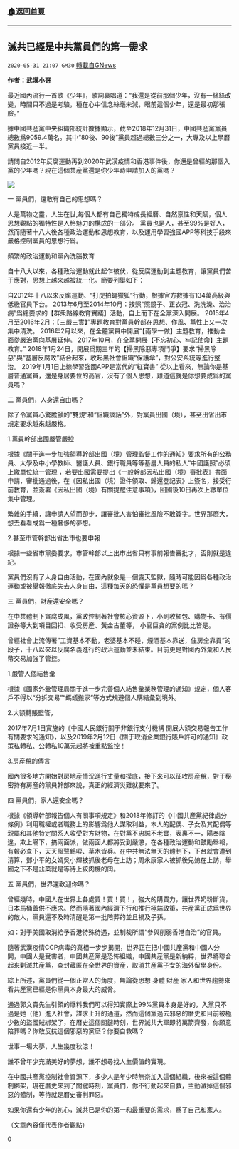 ###  [:house:返回首頁](https://github.com/ourhimalayas/txt)
---

## 滅共已經是中共黨員們的第一需求
`2020-05-31 21:07 GM30` [轉載自GNews](https://gnews.org/zh-hant/219069/)

**作者：武漢小哥**

最近國內流行一首歌《少年》，歌詞裏唱道：“我還是從前那個少年，沒有一絲絲改變，時間只不過是考驗，種在心中信念絲毫未減，眼前這個少年，還是最初那張臉。”

據中國共産黨中央組織部統計數據顯示，截至2018年12月31日，中國共産黨黨員總數爲9059.4萬名。其中“80後、90後”黨員超過總數三分之一，大專及以上學曆黨員接近一半。

請問自2012年反腐運動再到2020年武漢疫情和香港事件後，你還是曾經的那個入黨的少年嗎？現在這個共産黨還是你少年時申請加入的黨嗎？

![](https://s3.amazonaws.com/gnews-media-offload/wp-content/uploads/2020/05/31205932/image0-146-85.jpg)

一 黨員們，還敢有自己的思想嗎？

人是萬物之靈，人生在世,每個人都有自己獨特成長經曆、自然禀性和天賦，個人思想觀點的獨特性是人格魅力的構成的一部分。 黨員也是人，甚至99%是好人，然而隨著十八大後各種政治運動和思想教育，以及運用學習強國APP等科技手段來嚴格控制黨員的思想行爲。

頻繁的政治運動和黨內洗腦教育

自十八大以來，各種政治運動就此起乍彼伏，從反腐運動到主題教育，讓黨員們苦于應對，思想上越來越被統一化。簡要列舉如下：

自2012年十八以來反腐運動、“打虎拍蠅獵狐”行動，根據官方數據有134萬高級與低級官員下台。
2013年6月至2014年10月：按照“照鏡子、正衣冠、洗洗澡、治治病”爲總要求的【群衆路線教育實踐】活動，自上而下在全黨深入開展。
2015年4月至2016年2月：【三嚴三實】”專題教育對黨員幹部在思想、作風、黨性上又一次集中清洗。
2016年2月以來，在全體黨員中開展“【兩學一做】主題教育，推動全面從嚴治黨向基層延伸。
2017年10月，在全黨開展【不忘初心、牢記使命】主題教育。”
2018年1月24日，開展爲期三年的【掃黑除惡專項鬥爭】要求“掃黑除惡”與“基層反腐敗”結合起來，收起黑社會組織“保護傘”，對公安系統等進行整治。
2019年1月1日上線學習強國APP是當代的“紅寶書”
從以上看來，無論你是基層普通黨員，還是身居要位的高官，沒有了個人思想，難道這就是你想要成爲的黨員嗎？

二 黨員們，人身還自由嗎？

除了令黨員心驚膽顫的”雙規“和“組織談話”外，對黨員出國（境），甚至出省出市規定要求越來越嚴格。

1.黨員幹部出國嚴管嚴控

根據《關于進一步加強領導幹部出國（境）管理監督工作的通知》要求所有的公務員、大學及中小學教師、醫護人員、銀行職員等等基層人員的私人“中國護照”必須上繳單位統一管理 ，若要出國需要提出《一般幹部因私出國（境）審批表》書面申請，審批通過後，在《因私出國（境）證件領取、歸還登記表》上簽名，接受行前教育，並簽署《因私出國（境）有關提醒注意事項》，回國後10日再次上繳單位集中管理。

繁雜的手續，讓申請人望而卻步，讓審批人害怕審批風險不敢簽字。世界那麽大，想去看看成爲一種奢侈的夢想。

2.甚至市管幹部出省出市也要申報

根據一些省市黨委要求，市管幹部以上出市出省只有事前報告審批才，否則就是違紀。

黨員們沒有了人身自由活動，在國內就象是一個露天監獄，隨時可能因爲各種政治運動或被舉報徹底失去人身自由，這種每天的恐懼是黨員想要的嗎？

三 黨員們，財産還安全嗎？

在中共體制下貪腐成風，黨政控制著社會核心資源下，小到收紅包、購物卡、有價證券等大到項目回扣、收受房産、黃金古董等， 小官巨貪的案例比比皆是。

曾經社會上流傳著”工資基本不動，老婆基本不碰，煙酒基本靠送，住房全靠貢”的段子，十八以來以反腐名義進行的政治運動並未結束。目前更是對國內外彙和人民幣交易加強了管控。

1.嚴管人個結售彙

根據《國家外彙管理局關于進一步完善個人結售彙業務管理的通知》規定，個人客戶不得以“分拆交易”“螞蟻搬家”等方式規避個人購結彙到境外。

2.大額轉賬監管，

2017年7月1日實施的《中國人民銀行關于非銀行支付機構 開展大額交易報告工作有關要求的通知》，以及2019年2月12日《關于取消企業銀行賬戶許可的通知》政策私轉私、公轉私10萬元起將被重點監控！

3.房産稅的傳言

國內很多地方開始對房地産情況進行丈量和摸底，接下來可以征收房産稅，對于秘密持有房産的黨員幹部來說，真正的經濟災難就要來了。

四 黨員們，家人還安全嗎？

根據《領導幹部報告個人有關事項規定》和2018年修訂的《中國共産黨紀律處分條例》利用職權或者職務上的影響爲他人謀取利益，本人的配偶、子女及其配偶等親屬和其他特定關系人收受對方財物，在對黨不忠誠不老實，表裏不一，陽奉陰違，欺上瞞下，搞兩面派，做兩面人都將受到嚴懲，在各種政治運動和鼓勵舉報，有報必查下，天天風聲鶴唳、草木皆兵。在中共無法無天的體制下，下台就會遭到清算，鄧小平的女婿吳小輝被抓後老母在上訪；周永康家人被抓後兒媳在上訪，舉國之下不是韭菜就是等待上絞肉機的肉。

五 黨員們，世界還歡迎你嗎？

曾經幾時，中國人在世界上各處買！買！買！，強大的購買力，讓世界奶粉斷貨，日本馬桶蓋供不應求。然而隨著國內經濟下行和推行極端政策，共産黨正成爲世界的敵人，黨員還不及時清醒是第一批陪葬的並且禍及子孫。

如：對于美國取消給予香港特殊待遇，並制裁所謂“參與削弱香港自治”的官員。

隨著武漢疫情CCP病毒的真相一步步揭開，世界正在把中國共産黨和中國人分開，中國人是受害者，中國共産黨是恐怖組織，中國共産黨是新納粹，世界將聯合起來剿滅共産黨，查封藏匿在全世界的資産，取消共産黨子女的海外留學身份。

綜上所述，黨員們從一個正常人的角度，無論從思想 身體 財産 家人和世界趨勢來看共産黨已經是你黨員本身最大的威脅。

通過郭文貴先生引領的爆料我們可以得知實際上99%黨員本身是好的，入黨只不過是她（他）進入社會，謀求上升的通道，然而這個黨過去邪惡的曆史和目前被極少數的盜國賊綁架了，在曆史這個關鍵時刻，世界滅共大軍即將萬箭齊發，你願意陪葬嗎？你敢反抗這個邪惡的黨麽？你要自救嗎？

世事一場大夢，人生幾度秋涼！

誰不曾年少充滿美好的夢想，誰不想尋找人生價值的實現。

在中國共産黨控制社會資源下，多少人是年少時無奈加入這個組織，後來被這個體制綁架，現在曆史來到了關鍵時刻，黨員們，你不行動起來自救，主動滅掉這個邪惡的體制，等待就是曆史審判罪惡。

如果你還有少年的初心，滅共已是你的第一和最重要的需求，爲了自己和家人。

（文章內容僅代表作者觀點）

0
